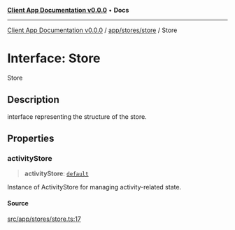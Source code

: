 [**Client App Documentation v0.0.0**](../../../../README.md) • **Docs**

***

[Client App Documentation v0.0.0](../../../../README.md) / [app/stores/store](../README.md) / Store

# Interface: Store

Store

## Description

interface representing the structure of the store.

## Properties

### activityStore

> **activityStore**: [`default`](../../activityStore/classes/default.md)

Instance of ActivityStore for managing activity-related state.

#### Source

[src/app/stores/store.ts:17](https://github.com/jimmykurian/Reactivities/blob/c2b83f2afb021f3781b26a719c82722d16787bac/client-app/src/app/stores/store.ts#L17)
